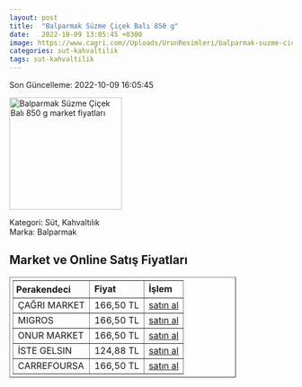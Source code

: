 ```yaml
---
layout: post
title:  "Balparmak Süzme Çiçek Balı 850 g"
date:   2022-10-09 13:05:45 +0300
image: https://www.cagri.com//Uploads/UrunResimleri/balparmak-suzme-cicek-bali-850-gr-b86e.jpg
categories: sut-kahvaltilik
tags: sut-kahvaltilik
---
```


Son Güncelleme: 2022-10-09 16:05:45

<img src="https://www.cagri.com//Uploads/UrunResimleri/balparmak-suzme-cicek-bali-850-gr-b86e.jpg" width="200" alt="Balparmak Süzme Çiçek Balı 850 g market fiyatları" />

Kategori: Süt, Kahvaltılık
<br />
Marka: Balparmak

<h2>Market ve Online Satış Fiyatları</h2>

<table border="1" style="padding: 5px;width:80%;">
  <tr>
    <td style="padding: 5px;"><strong>Perakendeci</strong></td>
    <td><strong>Fiyat</strong></td>
    <td><strong>İşlem</strong></td>
  </tr>
  <tr>
              <td title="Çağrı Market">ÇAĞRI MARKET</td>
              <td>166,50 TL</td>
              <td><a title="Çağrı Market" target="_blank" href="https://www.cagri.com/balparmak-suzme-cicek-bali-850-gr">satın al</a></td>
            </tr><tr>
              <td title="Migros">MIGROS</td>
              <td>166,50 TL</td>
              <td><a title="Migros" target="_blank" href="https://www.migros.com.tr/balparmak-cicek-bali-850-g-p-6be1c6">satın al</a></td>
            </tr><tr>
              <td title="Onur Market">ONUR MARKET</td>
              <td>166,50 TL</td>
              <td><a title="Onur Market" target="_blank" href="https://www.onurmarket.com/-balparmak-cicek-bali-850gr--7451">satın al</a></td>
            </tr><tr>
              <td title="İste Gelsin">İSTE GELSIN</td>
              <td>124,88 TL</td>
              <td><a title="İste Gelsin" target="_blank" href="https://www.istegelsin.com/urun/balparmak-kavanoz-suzme-cicek-bali-850-gr_BLP8-AD">satın al</a></td>
            </tr><tr>
              <td title="CarrefourSA">CARREFOURSA</td>
              <td>166,50 TL</td>
              <td><a title="CarrefourSA" target="_blank" href="https://www.carrefoursa.com/balparmak-suzme-cicek-bali-850-g-p-30032429">satın al</a></td>
            </tr>
</table>
